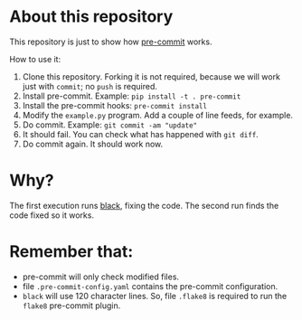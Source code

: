 # About this repository

This repository is just to show how [pre-commit](https://pre-commit.com/) works.

How to use it:

1. Clone this repository. Forking it is not required, because we will work just
   with `commit`; no `push` is required.
1. Install pre-commit. Example: `pip install -t . pre-commit`
1. Install the pre-commit hooks: `pre-commit install`
1. Modify the `example.py` program. Add a couple of line feeds, for example.
1. Do commit. Example: `git commit -am "update"`
1. It should fail. You can check what has happened with `git diff`.
1. Do commit again. It should work now.

# Why?

The first execution runs [black](https://github.com/psf/black), fixing the code.
The second run finds the code fixed so it works.

# Remember that:

- pre-commit will only check modified files.
- file `.pre-commit-config.yaml` contains the pre-commit configuration.
- `black` will use 120 character lines. So, file `.flake8` is required to run
  the `flake8` pre-commit plugin.
